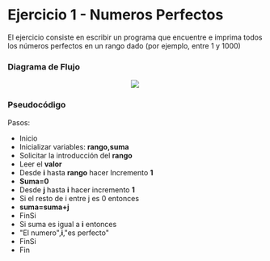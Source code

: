 <div align="justify">

# Ejercicio 1 - Numeros Perfectos

El ejercicio consiste en escribir un programa que encuentre e imprima todos los números perfectos en un rango dado (por ejemplo, entre 1 y 1000)

### Diagrama de Flujo
<div align="center">
<img src="images/diagrama-flujo.png"/>
</div>

### Pseudocódigo

Pasos:
- Inicio
- Inicializar variables: __rango,suma__
- Solicitar la introducción del __rango__
- Leer el __valor__
- Desde __i__ hasta __rango__ hacer
  Incremento __1__
- __Suma=0__
- Desde __j__ hasta __i__ hacer
  incremento __1__
- Si el resto de i entre j es 0 entonces
- __suma=suma+j__
- FinSi
- Si suma es igual a __i__ entonces
- "El numero",__i__,"es perfecto"
- FinSi
- Fin


</div>

